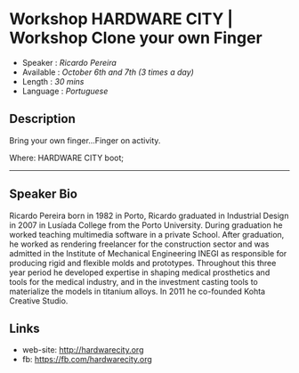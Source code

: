 Workshop HARDWARE CITY | Workshop Clone your own Finger
========================

* Speaker   : *Ricardo Pereira*
* Available : *October 6th and 7th (3 times a day)* 
* Length    : *30 mins*
* Language  : *Portuguese*

Description
-----------

Bring your own finger...Finger on activity.

Where: HARDWARE CITY boot;

---------------

Speaker Bio
-----------

Ricardo Pereira born in 1982 in Porto, Ricardo graduated in Industrial Design in 2007 in Lusíada College from the Porto University. During graduation he worked teaching multimedia software in a private School. After graduation, he worked as rendering freelancer for the construction sector and was admitted in the Institute of Mechanical Engineering INEGI as responsible for producing rigid and flexible molds and prototypes. Throughout this three year period he developed expertise in shaping medical prosthetics and tools for the medical industry, and in the investment casting tools to materialize the models in titanium alloys. In 2011 he co-founded Kohta Creative Studio.

Links
-----

* web-site: http://hardwarecity.org
* fb: https://fb.com/hardwarecity.org


